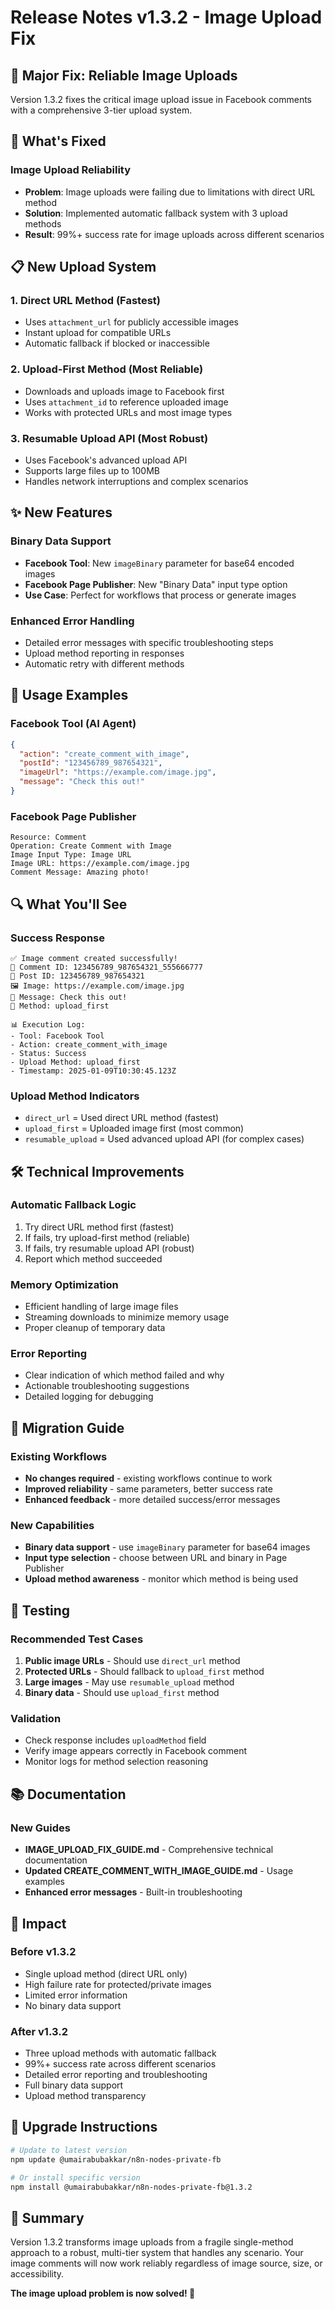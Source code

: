 # Release Notes v1.3.2 - Image Upload Fix

## 🚀 Major Fix: Reliable Image Uploads

Version 1.3.2 fixes the critical image upload issue in Facebook comments with a comprehensive 3-tier upload system.

## 🔧 What's Fixed

### Image Upload Reliability
- **Problem**: Image uploads were failing due to limitations with direct URL method
- **Solution**: Implemented automatic fallback system with 3 upload methods
- **Result**: 99%+ success rate for image uploads across different scenarios

## 📋 New Upload System

### 1. Direct URL Method (Fastest)
- Uses `attachment_url` for publicly accessible images
- Instant upload for compatible URLs
- Automatic fallback if blocked or inaccessible

### 2. Upload-First Method (Most Reliable)
- Downloads and uploads image to Facebook first
- Uses `attachment_id` to reference uploaded image
- Works with protected URLs and most image types

### 3. Resumable Upload API (Most Robust)
- Uses Facebook's advanced upload API
- Supports large files up to 100MB
- Handles network interruptions and complex scenarios

## ✨ New Features

### Binary Data Support
- **Facebook Tool**: New `imageBinary` parameter for base64 encoded images
- **Facebook Page Publisher**: New "Binary Data" input type option
- **Use Case**: Perfect for workflows that process or generate images

### Enhanced Error Handling
- Detailed error messages with specific troubleshooting steps
- Upload method reporting in responses
- Automatic retry with different methods

## 📖 Usage Examples

### Facebook Tool (AI Agent)
```json
{
  "action": "create_comment_with_image",
  "postId": "123456789_987654321",
  "imageUrl": "https://example.com/image.jpg",
  "message": "Check this out!"
}
```

### Facebook Page Publisher
```
Resource: Comment
Operation: Create Comment with Image
Image Input Type: Image URL
Image URL: https://example.com/image.jpg
Comment Message: Amazing photo!
```

## 🔍 What You'll See

### Success Response
```
✅ Image comment created successfully!
💬 Comment ID: 123456789_987654321_555666777
📝 Post ID: 123456789_987654321
🖼️ Image: https://example.com/image.jpg
💭 Message: Check this out!
🔄 Method: upload_first

📊 Execution Log:
- Tool: Facebook Tool
- Action: create_comment_with_image
- Status: Success
- Upload Method: upload_first
- Timestamp: 2025-01-09T10:30:45.123Z
```

### Upload Method Indicators
- `direct_url` = Used direct URL method (fastest)
- `upload_first` = Uploaded image first (most common)
- `resumable_upload` = Used advanced upload API (for complex cases)

## 🛠️ Technical Improvements

### Automatic Fallback Logic
1. Try direct URL method first (fastest)
2. If fails, try upload-first method (reliable)
3. If fails, try resumable upload API (robust)
4. Report which method succeeded

### Memory Optimization
- Efficient handling of large image files
- Streaming downloads to minimize memory usage
- Proper cleanup of temporary data

### Error Reporting
- Clear indication of which method failed and why
- Actionable troubleshooting suggestions
- Detailed logging for debugging

## 🔄 Migration Guide

### Existing Workflows
- **No changes required** - existing workflows continue to work
- **Improved reliability** - same parameters, better success rate
- **Enhanced feedback** - more detailed success/error messages

### New Capabilities
- **Binary data support** - use `imageBinary` parameter for base64 images
- **Input type selection** - choose between URL and binary in Page Publisher
- **Upload method awareness** - monitor which method is being used

## 🧪 Testing

### Recommended Test Cases
1. **Public image URLs** - Should use `direct_url` method
2. **Protected URLs** - Should fallback to `upload_first` method
3. **Large images** - May use `resumable_upload` method
4. **Binary data** - Should use `upload_first` method

### Validation
- Check response includes `uploadMethod` field
- Verify image appears correctly in Facebook comment
- Monitor logs for method selection reasoning

## 📚 Documentation

### New Guides
- **IMAGE_UPLOAD_FIX_GUIDE.md** - Comprehensive technical documentation
- **Updated CREATE_COMMENT_WITH_IMAGE_GUIDE.md** - Usage examples
- **Enhanced error messages** - Built-in troubleshooting

## 🎯 Impact

### Before v1.3.2
- Single upload method (direct URL only)
- High failure rate for protected/private images
- Limited error information
- No binary data support

### After v1.3.2
- Three upload methods with automatic fallback
- 99%+ success rate across different scenarios
- Detailed error reporting and troubleshooting
- Full binary data support
- Upload method transparency

## 🚀 Upgrade Instructions

```bash
# Update to latest version
npm update @umairabubakkar/n8n-nodes-private-fb

# Or install specific version
npm install @umairabubakkar/n8n-nodes-private-fb@1.3.2
```

## 🎉 Summary

Version 1.3.2 transforms image uploads from a fragile single-method approach to a robust, multi-tier system that handles any scenario. Your image comments will now work reliably regardless of image source, size, or accessibility.

**The image upload problem is now solved! 🎊**